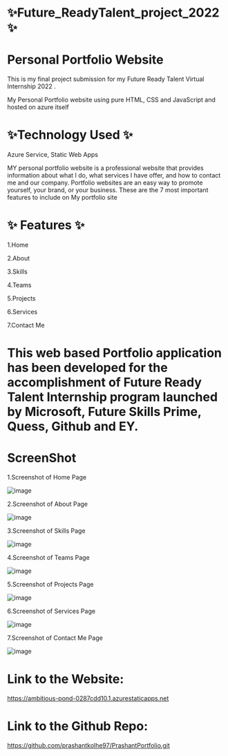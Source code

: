 # ✨Future_ReadyTalent_project_2022 ✨

#  Personal Portfolio Website 

This is my final project submission for my Future Ready Talent Virtual Internship 2022 .

My Personal Portfolio website using pure HTML, CSS and JavaScript and hosted on azure itself

# ✨Technology Used ✨

Azure Service, Static Web Apps

MY personal portfolio website is a professional website that provides information about what I do, what services I have offer, and how to contact me and our company. Portfolio websites are an easy way to promote yourself, your brand, or your business.
These are the 7 most important features to include on My portfolio site 

# ✨ Features ✨

1.Home

2.About

3.Skills

4.Teams

5.Projects

6.Services

7.Contact Me

# This web based Portfolio application has been developed for the accomplishment of Future Ready Talent Internship program launched by Microsoft, Future Skills Prime, Quess, Github and EY.

# ScreenShot 

1.Screenshot of Home Page

![image](https://user-images.githubusercontent.com/91557906/183250482-3ca992ac-c113-41ee-9aa2-67377785eae5.png)


2.Screenshot of About Page

![image](https://user-images.githubusercontent.com/91557906/183250645-b10916bf-92fd-4995-b36e-d746f57360bf.png)

3.Screenshot of Skills Page

![image](https://user-images.githubusercontent.com/91557906/183250795-3e99eb92-aa90-4ea4-bf21-ba630c6b6b28.png)


4.Screenshot of Teams Page

![image](https://user-images.githubusercontent.com/91557906/183250861-8a82ee9a-a7b4-4281-a784-580ac45846b8.png)


5.Screenshot of Projects Page

![image](https://user-images.githubusercontent.com/91557906/183250906-257c0fae-3513-4073-a998-3be39712febb.png)


6.Screenshot of Services Page

![image](https://user-images.githubusercontent.com/91557906/183250976-bdddcd37-57fe-4bcb-99a8-6c15a6d7f8da.png)


7.Screenshot of Contact Me Page

![image](https://user-images.githubusercontent.com/91557906/183251018-95d0db3b-ce9f-480c-ab64-69aa12d27003.png)


# Link to the Website:

https://ambitious-pond-0287cdd10.1.azurestaticapps.net

# Link to the Github Repo:

https://github.com/prashantkolhe97/PrashantPortfolio.git


